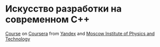 # Искусство разработки на современном С++

[Course](https://ru.coursera.org/specializations/c-plus-plus-modern-development) on [Coursera](https://coursera.org/) from [Yandex](https://yandex.ru/company/) and [Moscow Institute of Physics and Technology](https://mipt.ru/english/)